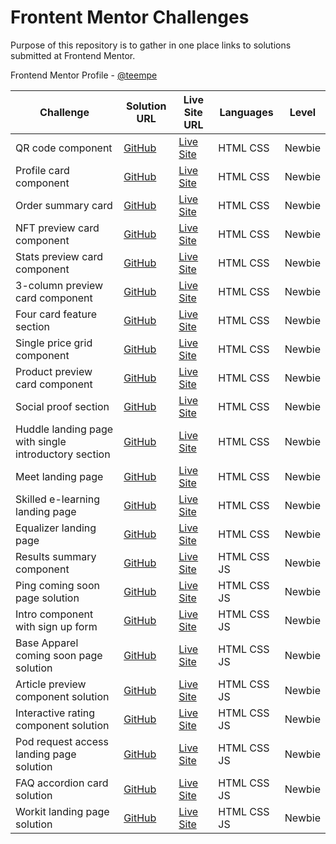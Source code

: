 # Frontent Mentor Challenges

Purpose of this repository is to gather in one place links to solutions submitted at Frontend Mentor.

Frontend Mentor Profile - [@teempe](https://www.frontendmentor.io/profile/teempe)

| Challenge | Solution URL | Live Site URL | Languages | Level |
| --------- | ------------ | ------------- | --------- | ----- |
| QR code component | [GitHub](https://github.com/teempe/frontend-mentor-qr-code-component) | [Live Site](https://teempe.github.io/frontend-mentor-qr-code-component/) | HTML CSS | Newbie |
| Profile card component | [GitHub](https://github.com/teempe/frontend-mentor-profile-card-component) | [Live Site](https://teempe.github.io/frontend-mentor-profile-card-component/) | HTML CSS | Newbie |
| Order summary card | [GitHub](https://github.com/teempe/frontend-mentor-order-summary-component) | [Live Site](https://teempe.github.io/frontend-mentor-order-summary-component/) | HTML CSS | Newbie |
| NFT preview card component | [GitHub](https://github.com/teempe/frontend-mentor-nft-preview-card-component) | [Live Site](https://teempe.github.io/frontend-mentor-nft-preview-card-component/) | HTML CSS | Newbie |
| Stats preview card component | [GitHub](https://github.com/teempe/frontend-mentor-stats-preview-card-component.git) | [Live Site](https://teempe.github.io/frontend-mentor-stats-preview-card-component/) | HTML CSS | Newbie |
| 3-column preview card component | [GitHub](https://github.com/teempe/frontend-mentor-3-column-preview-card-component.git) | [Live Site](https://teempe.github.io/frontend-mentor-3-column-preview-card-component/) | HTML CSS | Newbie |
| Four card feature section | [GitHub](https://github.com/teempe/frontend-mentor-four-card-feature-section.git) | [Live Site](https://teempe.github.io/frontend-mentor-four-card-feature-section/) | HTML CSS | Newbie |
| Single price grid component | [GitHub](https://github.com/teempe/frontend-mentor-single-price-grid-component.git) | [Live Site](https://teempe.github.io/frontend-mentor-single-price-grid-component/) | HTML CSS | Newbie |
| Product preview card component | [GitHub](https://github.com/teempe/frontend-mentor-product-preview-card-component.git) | [Live Site](https://teempe.github.io/frontend-mentor-product-preview-card-component/) | HTML CSS | Newbie |
| Social proof section | [GitHub](https://github.com/teempe/frontend-mentor-social-proof-section.git) | [Live Site](https://teempe.github.io/frontend-mentor-social-proof-section/) | HTML CSS | Newbie |
| Huddle landing page with single introductory section | [GitHub](https://github.com/teempe/frontend-mentor-huddle-landing-page-with-single-introductory-section.git) | [Live Site](https://teempe.github.io/frontend-mentor-huddle-landing-page-with-single-introductory-section/) | HTML CSS | Newbie |
| Meet landing page | [GitHub](https://github.com/teempe/frontend-mentor-meet-landing-page.git) | [Live Site](https://teempe.github.io/frontend-mentor-meet-landing-page/) | HTML CSS | Newbie |
| Skilled e-learning landing page | [GitHub](https://github.com/teempe/frontend-metor-skilled-elearning-landing-page.git) | [Live Site](https://teempe.github.io/frontend-metor-skilled-elearning-landing-page/) | HTML CSS | Newbie |
| Equalizer landing page | [GitHub](https://github.com/teempe/frontend-mentor-equalizer-landing-page.git) | [Live Site](https://teempe.github.io/frontend-mentor-equalizer-landing-page/) | HTML CSS | Newbie |
| Results summary component | [GitHub](https://github.com/teempe/frontend-mentor-results-summary-component.git) | [Live Site](https://teempe.github.io/frontend-mentor-results-summary-component/) | HTML CSS JS | Newbie |
| Ping coming soon page solution | [GitHub](https://github.com/teempe/frontend-mentor-ping-coming-soon-page.git) | [Live Site](https://teempe.github.io/frontend-mentor-ping-coming-soon-page/) | HTML CSS JS | Newbie |
| Intro component with sign up form | [GitHub](https://github.com/teempe/frontend-mentor-intro-component-with-signup-form.git) | [Live Site](https://teempe.github.io/frontend-mentor-intro-component-with-signup-form/) | HTML CSS JS | Newbie |
| Base Apparel coming soon page solution | [GitHub](https://github.com/teempe/frontend-mentor-base-apparel-coming-soon.git) | [Live Site](https://teempe.github.io/frontend-mentor-base-apparel-coming-soon/) | HTML CSS JS | Newbie |
| Article preview component solution | [GitHub](https://github.com/teempe/frontend-mentor-article-preview-component.git) | [Live Site](https://teempe.github.io/frontend-mentor-article-preview-component/) | HTML CSS JS | Newbie |
| Interactive rating component solution | [GitHub](https://github.com/teempe/frontend-mentor-interactive-rating-component.git) | [Live Site](https://teempe.github.io/frontend-mentor-interactive-rating-component/) | HTML CSS JS | Newbie |
| Pod request access landing page solution | [GitHub](https://github.com/teempe/frontend-mentor-pod-request-access-landing-page.git) | [Live Site](https://teempe.github.io/frontend-mentor-pod-request-access-landing-page/) | HTML CSS JS | Newbie |
| FAQ accordion card solution | [GitHub](https://github.com/teempe/frontend-mentor-faq-accordion-card-main.git) | [Live Site](https://teempe.github.io/frontend-mentor-faq-accordion-card-main/) | HTML CSS JS | Newbie |
| Workit landing page solution | [GitHub](https://github.com/teempe/frontend-mentor-workit-landing-page.git) | [Live Site](https://teempe.github.io/frontend-mentor-workit-landing-page/) | HTML CSS JS | Newbie |
